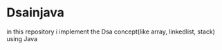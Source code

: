# Dsainjava
in this repository i implement the Dsa concept(like array, linkedlist, stack) using Java
